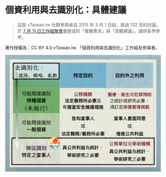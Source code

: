 # 個資利用與去識別化：具體建議

> 這是 vTaiwan.tw 社群參與者自 2015 年 3 月 1 日起，經過 132 天的討論，於 [7 月 11 日工作組聚會](http://beta.hackfoldr.org/2015-07-11)彙整成的「實務需求」與「具體建議」，謹供各界參考。

著作授權為：CC BY 4.0 vTaiwan.tw 「個資利用與去識別化」工作組及參與者。

![2015/07/11 個資法架構一覽](privacy-law.jpg)
